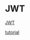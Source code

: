 # JWT
[JWT](https://mgleon08.github.io/blog/2018/07/16/jwt/)

[tutorial](https://zhuanlan.zhihu.com/p/38942172)